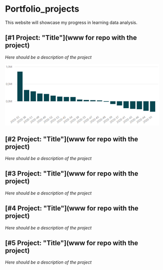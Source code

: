 # Portfolio_projects

This website will showcase my progress in learning data analysis. 

## [#1 Project: "Title"](www for repo with the project)

*Here should be a description of the project*

![Example image](https://github.com/patidotpy/Portfolio_projects/blob/main/_images/chart.PNG?raw=true)


## [#2 Project: "Title"](www for repo with the project)

*Here should be a description of the project*

## [#3 Project: "Title"](www for repo with the project)

*Here should be a description of the project*

## [#4 Project: "Title"](www for repo with the project)

*Here should be a description of the project*

## [#5 Project: "Title"](www for repo with the project)

*Here should be a description of the project*
